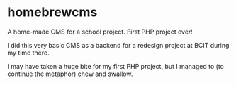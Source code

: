 homebrewcms
===========

A home-made CMS for a school project.  First PHP project ever!

I did this very basic CMS as a backend for a redesign project at BCIT during my time there.

I may have taken a huge bite for my first PHP project, but I managed to (to continue the metaphor) chew and swallow.